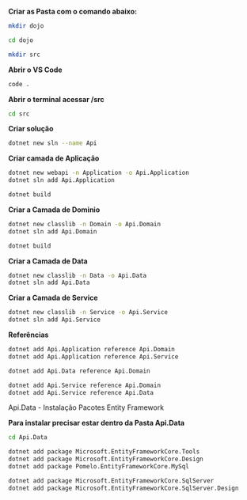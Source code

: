 **Criar as Pasta com o comando abaixo:**

```bash
mkdir dojo

cd dojo

mkdir src
```

**Abrir o VS Code**

```bash
code .
```

**Abrir o terminal acessar /src**

```bash
cd src
```

**Criar solução**

```bash
dotnet new sln --name Api
```

**Criar camada de Aplicação**

```bash
dotnet new webapi -n Application -o Api.Application
dotnet sln add Api.Application

dotnet build
```

**Criar a Camada de Dominio**

```bash
dotnet new classlib -n Domain -o Api.Domain
dotnet sln add Api.Domain

dotnet build
```

**Criar a Camada de Data**

```bash
dotnet new classlib -n Data -o Api.Data
dotnet sln add Api.Data
```

**Criar a Camada de Service**

```bash
dotnet new classlib -n Service -o Api.Service
dotnet sln add Api.Service
```

**Referências**

```bash
dotnet add Api.Application reference Api.Domain
dotnet add Api.Application reference Api.Service

dotnet add Api.Data reference Api.Domain

dotnet add Api.Service reference Api.Domain
dotnet add Api.Service reference Api.Data
```

Api.Data - Instalação Pacotes Entity Framework

**Para instalar precisar estar dentro da Pasta Api.Data**

```bash
cd Api.Data

dotnet add package Microsoft.EntityFrameworkCore.Tools
dotnet add package Microsoft.EntityFrameworkCore.Design
dotnet add package Pomelo.EntityFrameworkCore.MySql

dotnet add package Microsoft.EntityFrameworkCore.SqlServer
dotnet add package Microsoft.EntityFrameworkCore.SqlServer.Design
```
